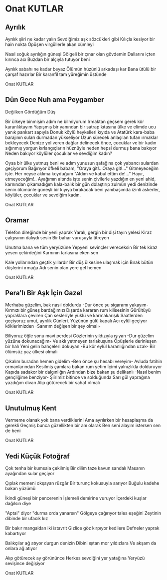 # Onat KUTLAR

## Ayrılık

Ayrılık şiiri ne kadar yalın
Sevdiğimiz aşk sözcükleri gibi
Kılıçla kesiyor bir hain nokta
Öpüşen virgüllerle akan cümleyi

Nasıl soğuk ayrılığın güneşi
Gölgeli bir çınar olan gövdemin
Dallarını içten kırınca acı
Buzdan bir alçıyla tutuyor beni

Ayrılık sabahı ne kadar beyaz
Ölümün hüzünlü arkadaşı kar
Bana ütülü bir çarşaf hazırlar
Bir karanfil tam yüreğimin üstünde

Onat KUTLAR

## Dün Gece Nuh ama Peygamber
  Değilken Gördüğüm Düş

Bir ülkeye binmişim adım ne bilmiyorum
Irmaktan geçsem gerek kör karanlıktayım
Yapışmış bir yanından bir satrap kıtasına
ülke ve elimde ucu yanık pankart sapıyla
Donuk köylü heykelleri kıyıda ve Atatürk
kara-baba barajının suları durmadan yükseliyor
Uzun sürecek anlaşılan tufan ırmaklar bekleyecek
Denize yol veren dağlar delinecek önce, çocuklar
ve bir kadın sığınmış yorgun kırlangıçların
hüznüyle neden hepsi durmuş bana bakıyor
Neden bakıyor köylüler çocuklar ve sevdiğim kadın?

Oysa bir ülke yutmuş beni ve adım yunusun
şafağına çok yabancı sulardan geçiyorum
Bağırıyor öfkeli babam, "Oraya git!...Oraya git!..."
Gitmeyeceğim işte. Her neyse aklıma koyduğum
"Aldım ve kabul ettim de!..."  Hayır, etmeyeceğim!..
Ayağımın altında işte senin çivilerle yazdığın en yeni
ahid, karnından çıkamadığım kala-balık bir gün
dolaştırıp zulmün yedi denizinde senin ölümünle
güneşli bir kıyıya bırakacak beni yanıbaşımda
izinli askerler, köylüler, çocuklar ve sevdiğim kadın.

Onat KUTLAR

## Oramar

Telefon direğinde bir yeni yaprak
Yaralı, gergin bir dişi tayın yelesi
Kiraz çalgısının dalıydı sesin
Bir bahar vuruşuyla titreyen

Unutma bana ve tüm yeryüzüne
Yepyeni sevinçler vereceksin
Bir tek kiraz yesen çekirdeğini
Karnının tarlasına eken sen

Kale yollarından geçtik yıllardır
Bir düş ülkesine ulaşmak için
Bırak bütün düşlerini ırmağa
Adı senin olan yere gel hemen

Onat KUTLAR

## Pera'lı Bir Aşk İçin Gazel

Merhaba güzelim, bak nasıl doldurdu
-Dur önce şu sigaramı yakayım-
Kırmızı bir güneş bardağımızı
Dışarda kararan rum kilisesinin
Gürültüyü yapraklara çeviren
Çan sesleriyle yüklü ve karmakarışık
Saatlerden geçiyoruz umut, ayrılık
Günleri. Yüzünün gülü kapalı
Acı eylül geçiyor köklerimizden
-Sanırım değişen bir şey olmalı-

Biliyoruz öğle sonu mavi perdesi
Gözlerinin yıldızıyla ışıyan
-Dur güzelim yüzüne dokunacağım-
Ve aklı yetmeyen tarlakuşuna
Öpüşlerle derinleşen bir halı
Yeni gelin bahçeleri dokuyan
-Bu kör eylül karanlığından uzak-
Bir ölümsüz yaz ülkesi olmalı

Çıkalım buradan hemen gidelim
-Ben önce şu hesabı vereyim-
Avluda fatihin ormanlarından
Kesilmiş çamlara bakan rum yetim
İçimi yalnızlıkla dolduruyor
Kapıda sadakor bir dalgınlığın
Ardından bize bakan şu delikanlı
-Nasıl benim gençliğime benziyor-
Şiirimiz bitince ve solduğunda
Sarı gül yaprağına yazdığım divan
Alıp götürecek bir sahaf olmalı

Onat KUTLAR

## Unutulmuş Kent

Vermeme olanak yok bana verdiklerini 
Ama ayrılırken bir hesaplaşma da gerekli 
Geçmiş bunca güzellikten bir anı olarak
Ben seni alayım istersen sen de beni

Onat KUTLAR

## Yedi Küçük Fotoğraf

Çok tenha bir kumsala çekilmiş
Bir dilim taze kavun sandalı
Masanın ayağından sular geçiyor

Çıplak memeni okşayan rüzgâr
Bir turunç kokusuyla sarıyor
Buğulu kadehe bakan yüzümü

İkindi güneşi bir pencerenin
İşlemeli demirine vuruyor
İçerdeki kuşlar dağılsın diye

"Aptal" diyor "durma orda yanarsın"
Gölgeye çağırıyor tales eşeğini
Zeytinin dibinde bir ufacık kız

Bir bakır mangaldan iki istavrit
Gizlice göz kırpıyor kedilere
Defneler yaprak kabartıyor

Balıkçılar ağ atıyor durgun denizin
Dibini ışıtan mor yıldızlara
Ve akşam da onlara ağ atıyor

Alıp götürecek ay görününce
Herkes sevdiğini yer yatağına
Yeryüzü sevişince değişiyor

Onat KUTLAR
